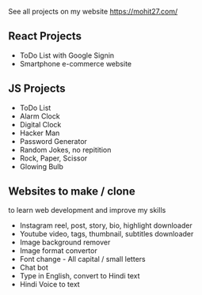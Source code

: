 See all projects on my website
https://mohit27.com/

## React Projects

- ToDo List with Google Signin
- Smartphone e-commerce website

## JS Projects

- ToDo List
- Alarm Clock
- Digital Clock
- Hacker Man
- Password Generator
- Random Jokes, no repitition
- Rock, Paper, Scissor
- Glowing Bulb

## Websites to make / clone

to learn web development and improve my skills

- Instagram reel, post, story, bio, highlight downloader
- Youtube video, tags, thumbnail, subtitles downloader
- Image background remover
- Image format convertor
- Font change - All capital / small letters
- Chat bot
- Type in English, convert to Hindi text
- Hindi Voice to text

